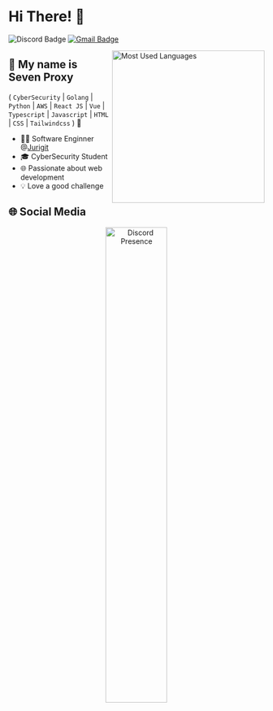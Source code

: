 
<h1>Hi There! 👋</h1>

![Discord Badge](https://img.shields.io/badge/-SevenProxy-6633cc?style=flat-square&logo=Discord&logoColor=white&link=https://discord.com/users/1193791291125940309)
[![Gmail Badge](https://img.shields.io/badge/-seven_proxy@proton.me-6633cc?style=flat-square&logo=Gmail&logoColor=white&link=mailto:seven_proxy@proton.me)](mailto:seven_proxy@proton.me)

<img align="right" alt="Most Used Languages" src="https://github-readme-stats.vercel.app/api/top-langs/?username=SevenProxy&hide_progress=true"  width="300px"/>

## 🤚 My name is Seven Proxy
( `CyberSecurity` | `Golang` | `Python` | `AWS` | `React JS` | `Vue` | `Typescript` | `Javascript` | `HTML` | `CSS` | `Tailwindcss` ) 🚀
- 👩‍💻 Software Enginner @[Jurigit](https://github.com/Jurigit)
- 🎓 CyberSecurity Student
- 🌐 Passionate about web development
- 💡 Love a good challenge

## 🌐 Social Media

<div align="center">

<img title="Discord Presence" src="https://lanyard.cnrad.dev/api/1193791291125940309" href="https://discord.com/users/1193791291125940309" width="49%" />

</div>
